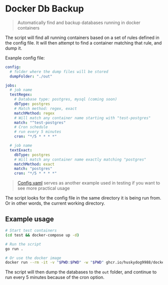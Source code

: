 # Docker Db Backup

> Automatically find and backup databases running in docker containers

The script will find all running containers based on a set of rules defined in the config file. It will then attempt to find a container matching that rule, and dump it.

Exanple config file:

```yaml
config:
  # folder where the dump files will be stored
  dumpFolder: "./out"

jobs:
  # job name
  testRegex:
    # Database type: postgres, mysql (coming soon)
    dbType: postgres
    # Match method: regex, exact
    matchMethod: regex
    # Will match any container name starting with "test-postgres"
    match: "^test-postgres"
    # Cron schedule
    # run every 5 minutes
    cron: "*/5 * * * *"

  # job name
  textExact:
    dbType: postgres
    # Will match any container name exactly matching "postgres"
    matchMethod: exact
    match: "postgres"
    cron: "*/5 * * * *"
```

> [Config.yaml](config.yaml) serves as another example used in testing if you want to see more practical usage

The script looks for the config file in the same directory it is being run from. Or in other words, the current working directory.

## Example usage

```bash
# Start test containers
(cd test && docker-compose up -d)

# Run the script
go run .

# Or use the docker image
docker run --rm -it -v "$PWD:$PWD" -w "$PWD" ghcr.io/huskydog9988/docker-db-backup:latest
```

The script will then dump the databases to the `out` folder, and continue to run every 5 minutes because of the cron option.
